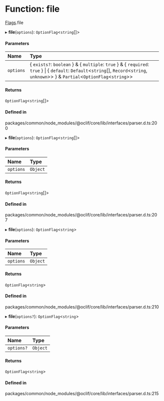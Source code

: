 # Function: file

[Flags](../modules/Flags.md).file

▸ **file**(`options`): `OptionFlag`<`string`[]\>

#### Parameters

| Name | Type |
| :------ | :------ |
| `options` | { `exists?`: `boolean`  } & { `multiple`: ``true``  } & { `required`: ``true``  } \| { `default`: `Default`<`string`[], `Record`<`string`, `unknown`\>\>  } & `Partial`<`OptionFlag`<`string`\>\> |

#### Returns

`OptionFlag`<`string`[]\>

#### Defined in

packages/common/node_modules/@oclif/core/lib/interfaces/parser.d.ts:200

▸ **file**(`options`): `OptionFlag`<`string`[]\>

#### Parameters

| Name | Type |
| :------ | :------ |
| `options` | `Object` |

#### Returns

`OptionFlag`<`string`[]\>

#### Defined in

packages/common/node_modules/@oclif/core/lib/interfaces/parser.d.ts:207

▸ **file**(`options`): `OptionFlag`<`string`\>

#### Parameters

| Name | Type |
| :------ | :------ |
| `options` | `Object` |

#### Returns

`OptionFlag`<`string`\>

#### Defined in

packages/common/node_modules/@oclif/core/lib/interfaces/parser.d.ts:210

▸ **file**(`options?`): `OptionFlag`<`string`\>

#### Parameters

| Name | Type |
| :------ | :------ |
| `options?` | `Object` |

#### Returns

`OptionFlag`<`string`\>

#### Defined in

packages/common/node_modules/@oclif/core/lib/interfaces/parser.d.ts:215

